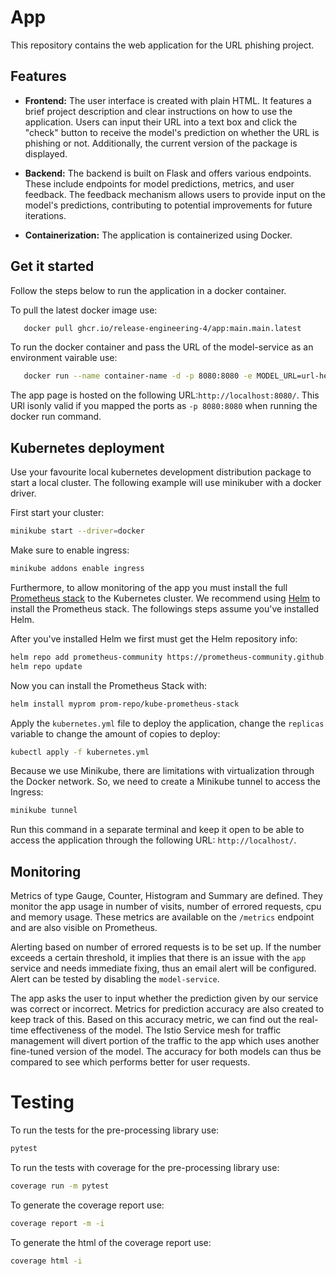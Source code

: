 # App
This repository contains the web application for the URL phishing project.

## Features

- **Frontend:** The user interface is created with plain HTML. It features a brief project description and clear instructions on how to use the application. Users can input their URL into a text box and click the "check" button to receive the model's prediction on whether the URL is phishing or not. Additionally, the current version of the package is displayed.

- **Backend:** The backend is built on Flask and offers various endpoints. These include endpoints for model predictions, metrics, and user feedback. The feedback mechanism allows users to provide input on the model's predictions, contributing to potential improvements for future iterations.

- **Containerization:** The application is containerized using Docker. 

## Get it started

Follow the steps below to run the application in a docker container.

To pull the latest docker image use:

```bash
   docker pull ghcr.io/release-engineering-4/app:main.main.latest  
```

To run the docker container and pass the URL of the model-service as an environment vairable use:

```bash
   docker run --name container-name -d -p 8080:8080 -e MODEL_URL=url-here ghcr.io/release-engineering-4/app:main.main.latest
```

The app page is hosted on the following URL:`http://localhost:8080/`. This URl isonly valid if you mapped the ports as `-p 8080:8080` when running the docker run command.


## Kubernetes deployment
Use your favourite local kubernetes development distribution package to start a local cluster. The following example will use minikuber with a docker driver.

First start your cluster:

```bash
minikube start --driver=docker
```

Make sure to enable ingress:
```bash
minikube addons enable ingress
```

Furthermore, to allow monitoring of the app you must install the full [Prometheus stack](https://artifacthub.io/packages/helm/prometheus-community/kube-prometheus-stack) to the Kubernetes cluster. We recommend using [Helm](https://helm.sh/) to install the Prometheus stack. The followings steps assume you've installed Helm.

After you've installed Helm we first must get the Helm repository info:

```bash
helm repo add prometheus-community https://prometheus-community.github.io/helm-charts
helm repo update
```

Now you can install the Prometheus Stack with:

```bash
helm install myprom prom-repo/kube-prometheus-stack
```

Apply the `kubernetes.yml` file to deploy the application, change the `replicas` variable to change the amount of copies to deploy:

```bash
kubectl apply -f kubernetes.yml
```

Because we use Minikube, there are limitations with virtualization through the Docker network. So, we need to create a Minikube tunnel to access the Ingress:

```bash
minikube tunnel
```

Run this command in a separate terminal and keep it open to be able to access the application through the following URL: `http://localhost/`.

## Monitoring

Metrics of type Gauge, Counter, Histogram and Summary are defined. They monitor the app usage in number of visits, number of errored requests, cpu and memory usage. These metrics are available on the ```/metrics``` endpoint and are also visible on Prometheus.

Alerting based on number of errored requests is to be set up. If the number exceeds a certain threshold, it implies that there is an issue with the ```app``` service and needs immediate fixing, thus an email alert will be configured. Alert can be tested by disabling the ```model-service```.

The app asks the user to input whether the prediction given by our service was correct or incorrect. Metrics for prediction accuracy are also created to keep track of this. Based on this accuracy metric, we can find out the real-time effectiveness of the model. The Istio Service mesh for traffic management will divert portion of the traffic to the app which uses another fine-tuned version of the model. The accuracy for both models can thus be compared to see which performs better for user requests.

# Testing 

To run the tests for the pre-processing library use:

```bash
pytest
```

To run the tests with coverage for the pre-processing library use:

```bash
coverage run -m pytest
```

To generate the coverage report use:

```bash
coverage report -m -i
```

To generate the html of the coverage report use:

```bash
coverage html -i
```
